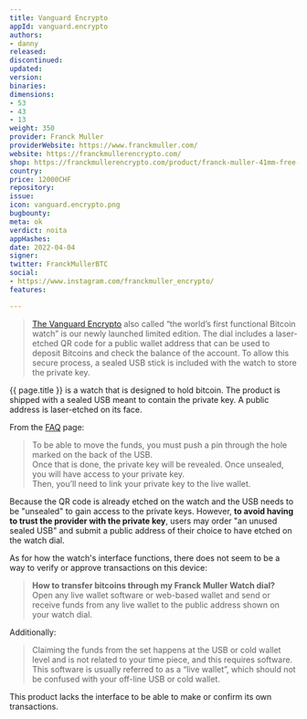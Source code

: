 ```yaml
---
title: Vanguard Encrypto
appId: vanguard.encrypto
authors:
- danny
released: 
discontinued: 
updated: 
version: 
binaries: 
dimensions:
- 53
- 43
- 13
weight: 350
provider: Franck Muller
providerWebsite: https://www.franckmuller.com/
website: https://franckmullerencrypto.com/
shop: https://franckmullerencrypto.com/product/franck-muller-41mm-free-the-money-free-the-world/
country: 
price: 12000CHF
repository: 
issue: 
icon: vanguard.encrypto.png
bugbounty: 
meta: ok
verdict: noita
appHashes: 
date: 2022-04-04
signer: 
twitter: FranckMullerBTC
social:
- https://www.instagram.com/franckmuller_encrypto/
features: 

---
```


>  [The Vanguard Encrypto](https://www.franckmuller.com/vanguard-encrypto-) also called “the world’s first functional Bitcoin watch” is our newly launched limited edition. The dial includes a laser-etched QR code for a public wallet address that can be used to deposit Bitcoins and check the balance of the account. To allow this secure process, a sealed USB stick is included with the watch to store the private key.

{{ page.title }} is a watch that is designed to hold bitcoin. The product is shipped with a sealed USB meant to contain the private key. A public address is laser-etched on its face.

From the [FAQ](https://franckmullerencrypto.com/faq/) page:

> To be able to move the funds, you must push a pin through the hole marked on the back of the USB. <br />
Once that is done, the private key will be revealed. Once unsealed, you will have access to your private key. <br />
Then, you’ll need to link your private key to the live wallet.

Because the QR code is already etched on the watch and the USB needs to be "unsealed" to gain access to the private keys. However, **to avoid having to trust the provider with the private key**,  users may order "an unused sealed USB" and submit a public address of their choice to have etched on the watch dial.

As for how the watch's interface functions, there does not seem to be a way to verify or approve transactions on this device:

> **How to transfer bitcoins through my Franck Muller Watch dial?** <br />
Open any live wallet software or web-based wallet and send or receive funds from any live wallet to the public address shown on your watch dial.

Additionally:

> Claiming the funds from the set happens at the USB or cold wallet level and is not related to your time piece, and this requires software. This software is usually referred to as a “live wallet”, which should not be confused with your off-line USB or cold wallet.

This product lacks the interface to be able to make or confirm its own transactions.
